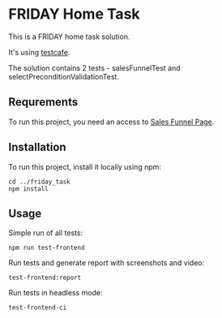 # FRIDAY Home Task

This is a FRIDAY home task solution.

It's using [testcafe](https://devexpress.github.io/testcafe/).

The solution contains 2 tests - salesFunnelTest and selectPreconditionValidationTest.

## Requrements

To run this project, you need an access to [Sales Funnel Page](https://hello.friday.de/quote/selectPrecondition).

## Installation

To run this project, install it locally using npm:

```
cd ../friday_task
npm install
```

## Usage

Simple run of all tests:

```
npm run test-frontend
```

Run tests and generate report with screenshots and video:

```
test-frontend:report
```

Run tests in headless mode:

```
test-frontend-ci
```
